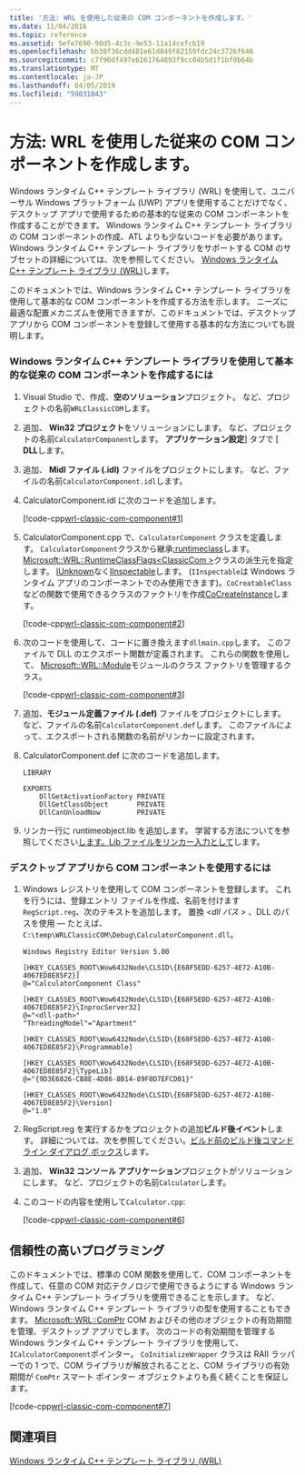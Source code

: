 ```yaml
---
title: '方法: WRL を使用した従来の COM コンポーネントを作成します。'
ms.date: 11/04/2016
ms.topic: reference
ms.assetid: 5efe7690-90d5-4c3c-9e53-11a14cefcb19
ms.openlocfilehash: bb38f36cdd481e61d049f82159fdc24c3726f646
ms.sourcegitcommit: c7f90df497e6261764893f9cc04b5d1f1bf0b64b
ms.translationtype: MT
ms.contentlocale: ja-JP
ms.lasthandoff: 04/05/2019
ms.locfileid: "59031843"
---
```

# <a name="how-to-create-a-classic-com-component-using-wrl"></a>方法: WRL を使用した従来の COM コンポーネントを作成します。

Windows ランタイム C++ テンプレート ライブラリ (WRL) を使用して、ユニバーサル Windows プラットフォーム (UWP) アプリを使用することだけでなく、デスクトップ アプリで使用するための基本的な従来の COM コンポーネントを作成することができます。 Windows ランタイム C++ テンプレート ライブラリの COM コンポーネントの作成、ATL よりも少ないコードを必要があります。 Windows ランタイム C++ テンプレート ライブラリをサポートする COM のサブセットの詳細については、次を参照してください。 [Windows ランタイム C++ テンプレート ライブラリ (WRL)](windows-runtime-cpp-template-library-wrl.md)します。

このドキュメントでは、Windows ランタイム C++ テンプレート ライブラリを使用して基本的な COM コンポーネントを作成する方法を示します。 ニーズに最適な配置メカニズムを使用できますが、このドキュメントでは、デスクトップ アプリから COM コンポーネントを登録して使用する基本的な方法についても説明します。

### <a name="to-use-the-windows-runtime-c-template-library-to-create-a-basic-classic-com-component"></a>Windows ランタイム C++ テンプレート ライブラリを使用して基本的な従来の COM コンポーネントを作成するには

1. Visual Studio で、作成、**空のソリューション**プロジェクト。 など、プロジェクトの名前`WRLClassicCOM`します。

2. 追加、 **Win32 プロジェクト**をソリューションにします。 など、プロジェクトの名前`CalculatorComponent`します。 **アプリケーション設定**] タブで [ **DLL**します。

3. 追加、 **Midl ファイル (.idl)** ファイルをプロジェクトにします。 など、ファイルの名前`CalculatorComponent.idl`します。

4. CalculatorComponent.idl に次のコードを追加します。

   [!code-cpp[wrl-classic-com-component#1](../codesnippet/CPP/how-to-create-a-classic-com-component-using-wrl_1.idl)]

5. CalculatorComponent.cpp で、`CalculatorComponent` クラスを定義します。 `CalculatorComponent`クラスから継承[:runtimeclass](runtimeclass-class.md)します。 [Microsoft::WRL::RuntimeClassFlags\<ClassicCom >](runtimeclassflags-structure.md)クラスの派生元を指定します。 [IUnknown](/windows/desktop/api/unknwn/nn-unknwn-iunknown)なく[IInspectable](/windows/desktop/api/inspectable/nn-inspectable-iinspectable)します。 (`IInspectable`は Windows ランタイム アプリのコンポーネントでのみ使用できます)。`CoCreatableClass`などの関数で使用できるクラスのファクトリを作成[CoCreateInstance](/windows/desktop/api/combaseapi/nf-combaseapi-cocreateinstance)します。

   [!code-cpp[wrl-classic-com-component#2](../codesnippet/CPP/how-to-create-a-classic-com-component-using-wrl_2.cpp)]

6. 次のコードを使用して、コードに置き換えます`dllmain.cpp`します。 このファイルで DLL のエクスポート関数が定義されます。 これらの関数を使用して、 [Microsoft::WRL::Module](module-class.md)モジュールのクラス ファクトリを管理するクラス。

   [!code-cpp[wrl-classic-com-component#3](../codesnippet/CPP/how-to-create-a-classic-com-component-using-wrl_3.cpp)]

7. 追加、**モジュール定義ファイル (.def)** ファイルをプロジェクトにします。 など、ファイルの名前`CalculatorComponent.def`します。 このファイルによって、エクスポートされる関数の名前がリンカーに設定されます。

8. CalculatorComponent.def に次のコードを追加します。

    ```
    LIBRARY

    EXPORTS
        DllGetActivationFactory PRIVATE
        DllGetClassObject       PRIVATE
        DllCanUnloadNow         PRIVATE
    ```

9. リンカー行に runtimeobject.lib を追加します。 学習する方法についてを参照してください[します。Lib ファイルをリンカー入力として](../../build/reference/dot-lib-files-as-linker-input.md)します。

### <a name="to-consume-the-com-component-from-a-desktop-app"></a>デスクトップ アプリから COM コンポーネントを使用するには

1. Windows レジストリを使用して COM コンポーネントを登録します。 これを行うには、登録エントリ ファイルを作成、名前を付けます`RegScript.reg`、次のテキストを追加します。 置換 *\<dll パス >* 、DLL のパスを使用 — たとえば、 `C:\temp\WRLClassicCOM\Debug\CalculatorComponent.dll`。

    ```
    Windows Registry Editor Version 5.00

    [HKEY_CLASSES_ROOT\Wow6432Node\CLSID\{E68F5EDD-6257-4E72-A10B-4067ED8E85F2}]
    @="CalculatorComponent Class"

    [HKEY_CLASSES_ROOT\Wow6432Node\CLSID\{E68F5EDD-6257-4E72-A10B-4067ED8E85F2}\InprocServer32]
    @="<dll-path>"
    "ThreadingModel"="Apartment"

    [HKEY_CLASSES_ROOT\Wow6432Node\CLSID\{E68F5EDD-6257-4E72-A10B-4067ED8E85F2}\Programmable]

    [HKEY_CLASSES_ROOT\Wow6432Node\CLSID\{E68F5EDD-6257-4E72-A10B-4067ED8E85F2}\TypeLib]
    @="{9D3E6826-CB8E-4D86-8B14-89F0D7EFCD01}"

    [HKEY_CLASSES_ROOT\Wow6432Node\CLSID\{E68F5EDD-6257-4E72-A10B-4067ED8E85F2}\Version]
    @="1.0"
    ```

2. RegScript.reg を実行するかをプロジェクトの追加**ビルド後イベント**します。 詳細については、次を参照してください。[ビルド前のビルド後コマンド ライン ダイアログ ボックス](/visualstudio/ide/reference/pre-build-event-post-build-event-command-line-dialog-box)します。

3. 追加、 **Win32 コンソール アプリケーション**プロジェクトがソリューションにします。 など、プロジェクトの名前`Calculator`します。

4. このコードの内容を使用して`Calculator.cpp`:

   [!code-cpp[wrl-classic-com-component#6](../codesnippet/CPP/how-to-create-a-classic-com-component-using-wrl_6.cpp)]

## <a name="robust-programming"></a>信頼性の高いプログラミング

このドキュメントでは、標準の COM 関数を使用して、COM コンポーネントを作成して、任意の COM 対応テクノロジで使用できるようにする Windows ランタイム C++ テンプレート ライブラリを使用できることを示します。 など、Windows ランタイム C++ テンプレート ライブラリの型を使用することもできます。 [Microsoft::WRL::ComPtr](comptr-class.md) COM およびその他のオブジェクトの有効期間を管理、デスクトップ アプリでします。 次のコードの有効期間を管理する Windows ランタイム C++ テンプレート ライブラリを使用して、`ICalculatorComponent`ポインター。 `CoInitializeWrapper` クラスは RAII ラッパーでの 1 つで、COM ライブラリが解放されることと、COM ライブラリの有効期間が `ComPtr` スマート ポインター オブジェクトよりも長く続くことを保証します。

[!code-cpp[wrl-classic-com-component#7](../codesnippet/CPP/how-to-create-a-classic-com-component-using-wrl_7.cpp)]

## <a name="see-also"></a>関連項目

[Windows ランタイム C++ テンプレート ライブラリ (WRL)](windows-runtime-cpp-template-library-wrl.md)